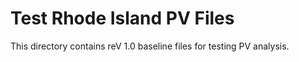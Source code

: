 # Test Rhode Island PV Files
This directory contains reV 1.0 baseline files for testing PV analysis.